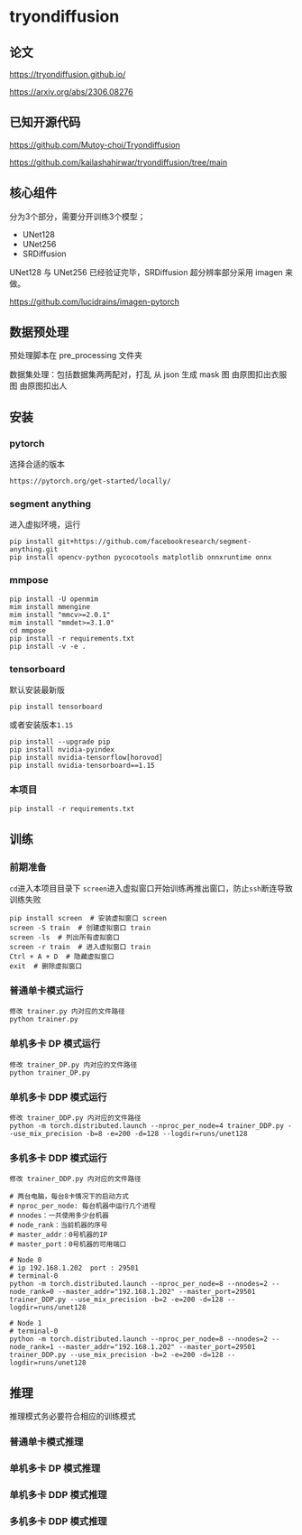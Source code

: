 # tryondiffusion

## 论文

https://tryondiffusion.github.io/

https://arxiv.org/abs/2306.08276

## 已知开源代码

https://github.com/Mutoy-choi/Tryondiffusion

https://github.com/kailashahirwar/tryondiffusion/tree/main

## 核心组件

分为3个部分，需要分开训练3个模型；

- UNet128
- UNet256
- SRDiffusion

UNet128 与 UNet256 已经验证完毕，SRDiffusion 超分辨率部分采用 imagen 来做。

https://github.com/lucidrains/imagen-pytorch

## 数据预处理

预处理脚本在 pre_processing 文件夹

数据集处理：包括数据集两两配对，打乱
从 json 生成 mask 图
由原图扣出衣服图
由原图扣出人


## 安装

### pytorch

选择合适的版本
```
https://pytorch.org/get-started/locally/
```

### segment anything

进入虚拟环境，运行 
```
pip install git+https://github.com/facebookresearch/segment-anything.git
pip install opencv-python pycocotools matplotlib onnxruntime onnx
```

### mmpose

```
pip install -U openmim
mim install mmengine
mim install "mmcv>=2.0.1"
mim install "mmdet>=3.1.0"
cd mmpose
pip install -r requirements.txt
pip install -v -e .
```

### tensorboard
默认安装最新版
```
pip install tensorboard
```
或者安装版本`1.15`
```
pip install --upgrade pip
pip install nvidia-pyindex
pip install nvidia-tensorflow[horovod]
pip install nvidia-tensorboard==1.15
```

### 本项目

```
pip install -r requirements.txt
```

## 训练

### 前期准备
`cd`进入本项目目录下
`screen`进入虚拟窗口开始训练再推出窗口，防止`ssh`断连导致训练失败
```
pip install screen  # 安装虚拟窗口 screen
screen -S train  # 创建虚拟窗口 train
screen -ls  # 列出所有虚拟窗口
screen -r train  # 进入虚拟窗口 train
Ctrl + A + D  # 隐藏虚拟窗口
exit  # 删除虚拟窗口
```

### 普通单卡模式运行
```
修改 trainer.py 内对应的文件路径
python trainer.py
```

### 单机多卡 DP 模式运行
```
修改 trainer_DP.py 内对应的文件路径
python trainer_DP.py
```

### 单机多卡 DDP 模式运行
```
修改 trainer_DDP.py 内对应的文件路径
python -m torch.distributed.launch --nproc_per_node=4 trainer_DDP.py --use_mix_precision -b=8 -e=200 -d=128 --logdir=runs/unet128
```

### 多机多卡 DDP 模式运行
```
修改 trainer_DDP.py 内对应的文件路径

# 两台电脑，每台8卡情况下的启动方式
# nproc_per_node: 每台机器中运行几个进程
# nnodes：一共使用多少台机器
# node_rank：当前机器的序号
# master_addr：0号机器的IP
# master_port：0号机器的可用端口

# Node 0
# ip 192.168.1.202  port : 29501
# terminal-0
python -m torch.distributed.launch --nproc_per_node=8 --nnodes=2 --node_rank=0 --master_addr="192.168.1.202" --master_port=29501 trainer_DDP.py --use_mix_precision -b=2 -e=200 -d=128 --logdir=runs/unet128

# Node 1
# terminal-0
python -m torch.distributed.launch --nproc_per_node=8 --nnodes=2 --node_rank=1 --master_addr="192.168.1.202" --master_port=29501 trainer_DDP.py --use_mix_precision -b=2 -e=200 -d=128 --logdir=runs/unet128
```

## 推理
推理模式务必要符合相应的训练模式

### 普通单卡模式推理


### 单机多卡 DP 模式推理


### 单机多卡 DDP 模式推理


### 多机多卡 DDP 模式推理
